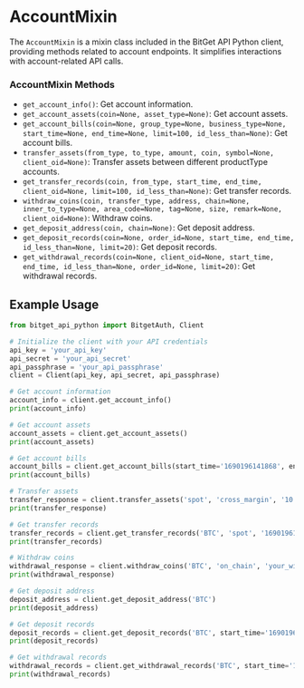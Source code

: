 # AccountMixin

The `AccountMixin` is a mixin class included in the BitGet API Python client, providing methods related to account endpoints. It simplifies interactions with account-related API calls.

### AccountMixin Methods

- `get_account_info()`: Get account information.
- `get_account_assets(coin=None, asset_type=None)`: Get account assets.
- `get_account_bills(coin=None, group_type=None, business_type=None, start_time=None, end_time=None, limit=100, id_less_than=None)`: Get account bills.
- `transfer_assets(from_type, to_type, amount, coin, symbol=None, client_oid=None)`: Transfer assets between different productType accounts.
- `get_transfer_records(coin, from_type, start_time, end_time, client_oid=None, limit=100, id_less_than=None)`: Get transfer records.
- `withdraw_coins(coin, transfer_type, address, chain=None, inner_to_type=None, area_code=None, tag=None, size, remark=None, client_oid=None)`: Withdraw coins.
- `get_deposit_address(coin, chain=None)`: Get deposit address.
- `get_deposit_records(coin=None, order_id=None, start_time, end_time, id_less_than=None, limit=20)`: Get deposit records.
- `get_withdrawal_records(coin=None, client_oid=None, start_time, end_time, id_less_than=None, order_id=None, limit=20)`: Get withdrawal records.

## Example Usage

```python
from bitget_api_python import BitgetAuth, Client

# Initialize the client with your API credentials
api_key = 'your_api_key'
api_secret = 'your_api_secret'
api_passphrase = 'your_api_passphrase'
client = Client(api_key, api_secret, api_passphrase)

# Get account information
account_info = client.get_account_info()
print(account_info)

# Get account assets
account_assets = client.get_account_assets()
print(account_assets)

# Get account bills
account_bills = client.get_account_bills(start_time='1690196141868', end_time='1690196141869')
print(account_bills)

# Transfer assets
transfer_response = client.transfer_assets('spot', 'cross_margin', '10', 'BTC')
print(transfer_response)

# Get transfer records
transfer_records = client.get_transfer_records('BTC', 'spot', '1690196141868', '1690196141869')
print(transfer_records)

# Withdraw coins
withdrawal_response = client.withdraw_coins('BTC', 'on_chain', 'your_withdrawal_address', 'btc_chain', size='10')
print(withdrawal_response)

# Get deposit address
deposit_address = client.get_deposit_address('BTC')
print(deposit_address)

# Get deposit records
deposit_records = client.get_deposit_records('BTC', start_time='1690196141868', end_time='1690196141869')
print(deposit_records)

# Get withdrawal records
withdrawal_records = client.get_withdrawal_records('BTC', start_time='1690196141868', end_time='1690196141869')
print(withdrawal_records)
```